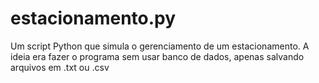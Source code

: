 # estacionamento.py
Um script Python que simula o gerenciamento de um estacionamento.
A ideia era fazer o programa sem usar banco de dados, apenas salvando arquivos em .txt ou .csv

